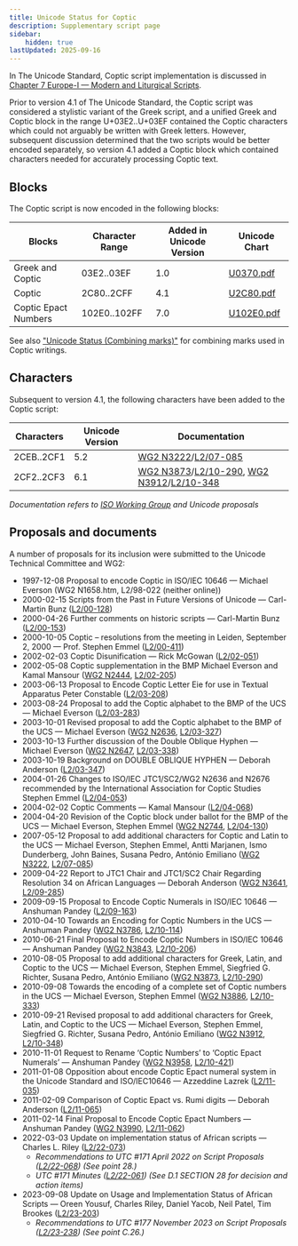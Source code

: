 ```yaml
---
title: Unicode Status for Coptic
description: Supplementary script page
sidebar:
    hidden: true
lastUpdated: 2025-09-16
---
```


In The Unicode Standard, Coptic script implementation  is discussed in [Chapter 7 Europe-I — Modern and Liturgical Scripts](https://www.unicode.org/versions/latest/core-spec/chapter-7/#G16256). 

Prior to version 4.1 of The Unicode Standard, the Coptic script was considered a stylistic variant of the Greek script, and a unified Greek and Coptic block in the range U+03E2..U+03EF contained the Coptic characters which could not arguably be written with Greek letters. However, subsequent discussion determined that the two scripts would be better encoded separately, so version 4.1 added a Coptic block which contained characters needed for accurately processing Coptic text.

## Blocks

The Coptic script is now encoded in the following blocks:

| Blocks  |  Character Range  |  Added in Unicode Version  |  Unicode Chart  |
| ------- | ----------------- | -------------------------- | --------------- |
| Greek and Coptic |  03E2..03EF  |  1.0  |  [U0370.pdf](http://www.unicode.org/charts/PDF/U0370.pdf)  |    |
| Coptic  |  2C80..2CFF  |  4.1  |  [U2C80.pdf](http://www.unicode.org/charts/PDF/U2C80.pdf)  |
| Coptic Epact Numbers  |  102E0..102FF  |  7.0  |  [U102E0.pdf](http://www.unicode.org/charts/PDF/U102E0.pdf) |

See also ["Unicode Status (Combining marks)"](https://scriptsource.org/entry/ktxptbccph) for combining marks used in Coptic writings.

## Characters

Subsequent to version 4.1, the following characters have been added to the Coptic script:

| Characters | Unicode Version | Documentation |
| ---------- | --------------- | ------------- |
| 2CEB..2CF1 | 5.2 |  [WG2 N3222](https://www.unicode.org/wg2/docs/n3222.pdf)/[L2/07-085](http://www.unicode.org/cgi-bin/GetMatchingDocs.pl?L2/07-085) |
| 2CF2..2CF3 |  6.1  | [WG2 N3873](https://www.unicode.org/wg2/docs/n3873.pdf)/[L2/10-290](http://www.unicode.org/cgi-bin/GetMatchingDocs.pl?L2/10-290), [WG2 N3912](https://www.unicode.org/wg2/docs/n3912.pdf)/[L2/10-348](http://www.unicode.org/cgi-bin/GetMatchingDocs.pl?L2/10-348) |

_Documentation refers to [ISO Working Group](https://www.unicode.org/wg2/) and Unicode proposals_

## Proposals and documents

A number of proposals for its inclusion were submitted to the Unicode Technical Committee and WG2:
- 1997-12-08 Proposal to encode Coptic in ISO/IEC 10646 — Michael Everson (WG2 N1658.htm, L2/98-022 (neither online))
- 2000-02-15 Scripts from the Past in Future Versions of Unicode — Carl-Martin Bunz ([L2/00-128](http://www.unicode.org/cgi-bin/GetMatchingDocs.pl?L2/00-128))
- 2000-04-26 Further comments on historic scripts — Carl-Martin Bunz ([L2/00-153](http://www.unicode.org/cgi-bin/GetMatchingDocs.pl?L2/00-153))
- 2000-10-05 Coptic – resolutions from the meeting in Leiden, September 2, 2000 — Prof. Stephen Emmel ([L2/00-411](http://www.unicode.org/cgi-bin/GetMatchingDocs.pl?L2/00-411))
- 2002-02-03 Coptic Disunification — Rick McGowan ([L2/02-051](http://www.unicode.org/cgi-bin/GetMatchingDocs.pl?L2/02-051))
- 2002-05-08 Coptic supplementation in the BMP Michael Everson and Kamal Mansour ([WG2 N2444](https://www.unicode.org/wg2/docs/n2444.pdf), [L2/02-205](http://www.unicode.org/cgi-bin/GetMatchingDocs.pl?L2/02-205))
- 2003-06-13 Proposal to Encode Coptic Letter Eie for use in Textual Apparatus Peter Constable ([L2/03-208](http://www.unicode.org/cgi-bin/GetMatchingDocs.pl?L2/03-208))
- 2003-08-24 Proposal to add the Coptic alphabet to the BMP of the UCS — Michael Everson ([L2/03-283](http://www.unicode.org/cgi-bin/GetMatchingDocs.pl?L2/03-283))
- 2003-10-01 Revised proposal to add the Coptic alphabet to the BMP of the UCS — Michael Everson ([WG2 N2636](https://www.unicode.org/wg2/docs/n2636.pdf), [L2/03-327](http://www.unicode.org/cgi-bin/GetMatchingDocs.pl?L2/03-327))
- 2003-10-13 Further discussion of the Double Oblique Hyphen — Michael Everson ([WG2 N2647](https://www.unicode.org/wg2/docs/n2647.pdf), [L2/03-338](http://www.unicode.org/cgi-bin/GetMatchingDocs.pl?L2/03-338))
- 2003-10-19 Background on DOUBLE OBLIQUE HYPHEN — Deborah Anderson ([L2/03-347](http://www.unicode.org/cgi-bin/GetMatchingDocs.pl?L2/03-347))
- 2004-01-26 Changes to ISO/IEC JTC1/SC2/WG2 N2636 and N2676 recommended by the International Association for Coptic Studies Stephen Emmel ([L2/04-053](http://www.unicode.org/cgi-bin/GetMatchingDocs.pl?L2/04-053))
- 2004-02-02 Coptic Comments — Kamal Mansour ([L2/04-068](http://www.unicode.org/cgi-bin/GetMatchingDocs.pl?L2/04-068))
- 2004-04-20 Revision of the Coptic block under ballot for the BMP of the UCS — Michael Everson, Stephen Emmel ([WG2 N2744](https://www.unicode.org/wg2/docs/n2744.pdf), [L2/04-130](http://www.unicode.org/cgi-bin/GetMatchingDocs.pl?L2/04-130))
- 2007-05-12 Proposal to add additional characters for Coptic and Latin to the UCS — Michael Everson, Stephen Emmel, Antti Marjanen, Ismo Dunderberg, John Baines, Susana Pedro, António Emiliano ([WG2 N3222](https://www.unicode.org/wg2/docs/n3222.pdf), [L2/07-085](http://www.unicode.org/cgi-bin/GetMatchingDocs.pl?L2/07-085))
- 2009-04-22 Report to JTC1 Chair and JTC1/SC2 Chair Regarding Resolution 34 on African Languages — Deborah Anderson ([WG2 N3641](https://www.unicode.org/wg2/docs/n3641.pdf), [L2/09-285](http://www.unicode.org/cgi-bin/GetMatchingDocs.pl?L2/09-285))
- 2009-09-15 Proposal to Encode Coptic Numerals in ISO/IEC 10646 — Anshuman Pandey   ([L2/09-163](http://www.unicode.org/cgi-bin/GetMatchingDocs.pl?L2/09-163))
- 2010-04-10 Towards an Encoding for Coptic Numbers in the UCS — Anshuman Pandey ([WG2 N3786](https://www.unicode.org/wg2/docs/n3786.pdf), [L2/10-114](http://www.unicode.org/cgi-bin/GetMatchingDocs.pl?L2/10-114))
- 2010-06-21 Final Proposal to Encode Coptic Numbers in ISO/IEC 10646 — Anshuman Pandey ([WG2 N3843](https://www.unicode.org/wg2/docs/n3843.pdf), [L2/10-206](http://www.unicode.org/cgi-bin/GetMatchingDocs.pl?L2/10-206))
- 2010-08-05 Proposal to add additional characters for Greek, Latin, and Coptic to the UCS — Michael Everson, Stephen Emmel, Siegfried G. Richter, Susana Pedro, António Emiliano ([WG2 N3873](https://www.unicode.org/wg2/docs/n3873.pdf), [L2/10-290](http://www.unicode.org/cgi-bin/GetMatchingDocs.pl?L2/10-290))
- 2010-09-08 Towards the encoding of a complete set of Coptic numbers in the UCS — Michael Everson, Stephen Emmel ([WG2 N3886](https://www.unicode.org/wg2/docs/n3886.pdf), [L2/10-333](http://www.unicode.org/cgi-bin/GetMatchingDocs.pl?L2/10-333))
- 2010-09-21 Revised proposal to add additional characters for Greek, Latin, and Coptic to the UCS — Michael Everson, Stephen Emmel, Siegfried G. Richter, Susana Pedro, António Emiliano ([WG2 N3912](https://www.unicode.org/wg2/docs/n3912.pdf), [L2/10-348](http://www.unicode.org/cgi-bin/GetMatchingDocs.pl?L2/10-348))
- 2010-11-01 Request to Rename ‘Coptic Numbers’ to ‘Coptic Epact Numerals’ — Anshuman Pandey        ([WG2 N3958](https://www.unicode.org/wg2/docs/n3958.pdf), [L2/10-421](http://www.unicode.org/cgi-bin/GetMatchingDocs.pl?L2/10-421))
- 2011-01-08 Opposition about encode Coptic Epact numeral system in the Unicode Standard and ISO/IEC10646 — Azzeddine Lazrek ([L2/11-035](http://www.unicode.org/cgi-bin/GetMatchingDocs.pl?L2/11-035))
- 2011-02-09 Comparison of Coptic Epact vs. Rumi digits — Deborah Anderson ([L2/11-065](http://www.unicode.org/cgi-bin/GetMatchingDocs.pl?L2/11-065))
- 2011-02-14 Final Proposal to Encode Coptic Epact Numbers — Anshuman Pandey ([WG2 N3990](https://www.unicode.org/wg2/docs/n3990.pdf), [L2/11-062](http://www.unicode.org/cgi-bin/GetMatchingDocs.pl?L2/11-062))
- 2022-03-03 Update on implementation status of African scripts — Charles L. Riley     ([L2/22-073](http://www.unicode.org/cgi-bin/GetMatchingDocs.pl?L2/22-073))
  - _Recommendations to UTC #171 April 2022 on Script Proposals ([L2/22-068](http://www.unicode.org/cgi-bin/GetMatchingDocs.pl?L2/22-068)) (See point 28.)_
  - _UTC #171 Minutes ([L2/22-061](https://www.unicode.org/L2/L2022/22061.htm)) (See D.1 SECTION 28 for decision and action items)_
- 2023-09-08 Update on Usage and Implementation Status of African Scripts — Oreen Yousuf, Charles Riley, Daniel Yacob, Neil Patel, Tim Brookes ([L2/23-203](http://www.unicode.org/cgi-bin/GetMatchingDocs.pl?L2/23-203))
  - _Recommendations to UTC #177 November 2023 on Script Proposals ([L2/23-238](http://www.unicode.org/cgi-bin/GetMatchingDocs.pl?L2/23-238)) (See point C.26.)_
